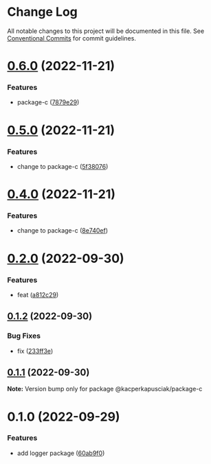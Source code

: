 # Change Log

All notable changes to this project will be documented in this file.
See [Conventional Commits](https://conventionalcommits.org) for commit guidelines.

# [0.6.0](https://github.com/kacperkapusciak/semantic-release-playground/compare/@kacperkapusciak/package-c@0.5.0...@kacperkapusciak/package-c@0.6.0) (2022-11-21)

### Features

* package-c ([7879e29](https://github.com/kacperkapusciak/semantic-release-playground/commit/7879e2917a51d0c5a72fb98ee0a028e6ee1cae4a))

# [0.5.0](https://github.com/kacperkapusciak/semantic-release-playground/compare/@kacperkapusciak/package-c@0.4.0...@kacperkapusciak/package-c@0.5.0) (2022-11-21)

### Features

* change to package-c ([5f38076](https://github.com/kacperkapusciak/semantic-release-playground/commit/5f380762d2f072ee4fb77b4a9e5d577308e2ce83))

# [0.4.0](https://github.com/kacperkapusciak/semantic-release-playground/compare/@kacperkapusciak/package-c@0.3.0...@kacperkapusciak/package-c@0.4.0) (2022-11-21)

### Features

* change to package-c ([8e740ef](https://github.com/kacperkapusciak/semantic-release-playground/commit/8e740efa8b5e315d7ef8449dcabc2500b101efe3))

# [0.2.0](https://github.com/kacperkapusciak/semantic-release-playground/compare/@kacperkapusciak/package-c@0.1.2...@kacperkapusciak/package-c@0.2.0) (2022-09-30)

### Features

- feat ([a812c29](https://github.com/kacperkapusciak/semantic-release-playground/commit/a812c29f0637439e417a6baf42eca0f34240486e))

## [0.1.2](https://github.com/kacperkapusciak/semantic-release-playground/compare/@kacperkapusciak/package-c@0.1.1...@kacperkapusciak/package-c@0.1.2) (2022-09-30)

### Bug Fixes

- fix ([233ff3e](https://github.com/kacperkapusciak/semantic-release-playground/commit/233ff3ea7675ab78f60d34da6b12bc0ada7993d2))

## [0.1.1](https://github.com/kacperkapusciak/semantic-release-playground/compare/@kacperkapusciak/package-c@0.1.0...@kacperkapusciak/package-c@0.1.1) (2022-09-30)

**Note:** Version bump only for package @kacperkapusciak/package-c

# 0.1.0 (2022-09-29)

### Features

- add logger package ([60ab9f0](https://github.com/kacperkapusciak/semantic-release-playground/commit/60ab9f0fb49c7c8686964f0d3fe32c38017faec6))
